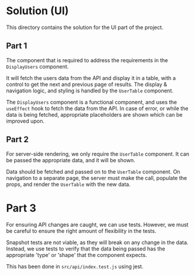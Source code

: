 # Solution (UI)

This directory contains the solution for the UI part of the project.

## Part 1

The component that is required to address the requirements in the `DisplayUsers` component. 

It will fetch the users data from the API and display it in a table, with a control to get the next and previous page of results.
The display & navigation logic, and styling is handled by the `UserTable` component.

The `DisplayUsers` component is a functional component, and uses the `useEffect` hook to fetch the data from the API.
In case of error, or while the data is being fetched, appropriate placeholders are shown which can be improved upon. 

## Part 2

For server-side rendering, we only require the `UserTable` component. 
It can be passed the appropriate data, and it will be shown.

Data should be fetched and passed on to the `UserTable` component. 
On navigation to a separate page, the server must make the call, populate the props, and render the `UserTable` with the new data.

# Part 3

For ensuring API changes are caught, we can use tests.
However, we must be careful to ensure the right amount of flexibility in the tests. 

Snapshot tests are not viable, as they will break on any change in the data.
Instead, we use tests to verify that the data being passed has the appropriate 'type' or 'shape' that the component expects.

This has been done in `src/api/index.test.js` using jest.
